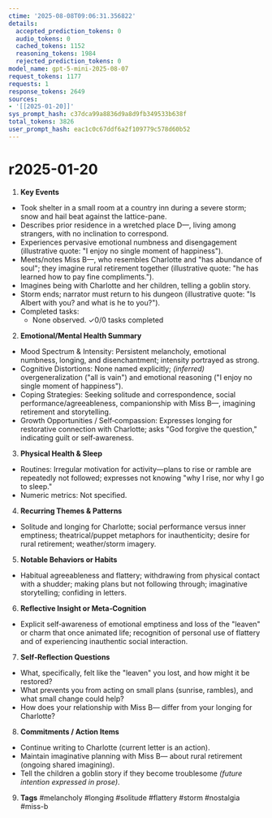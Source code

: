 ```yaml
---
ctime: '2025-08-08T09:06:31.356822'
details:
  accepted_prediction_tokens: 0
  audio_tokens: 0
  cached_tokens: 1152
  reasoning_tokens: 1984
  rejected_prediction_tokens: 0
model_name: gpt-5-mini-2025-08-07
request_tokens: 1177
requests: 1
response_tokens: 2649
sources:
- '[[2025-01-20]]'
sys_prompt_hash: c37dca99a8836d9a8d9fb349533b638f
total_tokens: 3826
user_prompt_hash: eac1c0c67ddf6a2f109779c578d60b52
---
```

# r2025-01-20

1. **Key Events**
- Took shelter in a small room at a country inn during a severe storm; snow and hail beat against the lattice-pane.
- Describes prior residence in a wretched place D—, living among strangers, with no inclination to correspond.
- Experiences pervasive emotional numbness and disengagement (illustrative quote: "I enjoy no single moment of happiness"). 
- Meets/notes Miss B—, who resembles Charlotte and "has abundance of soul"; they imagine rural retirement together (illustrative quote: "he has learned how to pay fine compliments."). 
- Imagines being with Charlotte and her children, telling a goblin story.
- Storm ends; narrator must return to his dungeon (illustrative quote: "Is Albert with you? and what is he to you?").
- Completed tasks:
  - None observed.
✓0/0 tasks completed

2. **Emotional/Mental Health Summary**
- Mood Spectrum & Intensity: Persistent melancholy, emotional numbness, longing, and disenchantment; intensity portrayed as strong.
- Cognitive Distortions: None named explicitly; *(inferred)* overgeneralization ("all is vain") and emotional reasoning ("I enjoy no single moment of happiness").
- Coping Strategies: Seeking solitude and correspondence, social performance/agreeableness, companionship with Miss B—, imagining retirement and storytelling.
- Growth Opportunities / Self‑compassion: Expresses longing for restorative connection with Charlotte; asks "God forgive the question," indicating guilt or self‑awareness.

3. **Physical Health & Sleep**
- Routines: Irregular motivation for activity—plans to rise or ramble are repeatedly not followed; expresses not knowing "why I rise, nor why I go to sleep."
- Numeric metrics: Not specified.

4. **Recurring Themes & Patterns**
- Solitude and longing for Charlotte; social performance versus inner emptiness; theatrical/puppet metaphors for inauthenticity; desire for rural retirement; weather/storm imagery.

5. **Notable Behaviors or Habits**
- Habitual agreeableness and flattery; withdrawing from physical contact with a shudder; making plans but not following through; imaginative storytelling; confiding in letters.

6. **Reflective Insight or Meta‑Cognition**
- Explicit self‑awareness of emotional emptiness and loss of the "leaven" or charm that once animated life; recognition of personal use of flattery and of experiencing inauthentic social interaction.

7. **Self‑Reflection Questions**
- What, specifically, felt like the "leaven" you lost, and how might it be restored?
- What prevents you from acting on small plans (sunrise, rambles), and what small change could help?
- How does your relationship with Miss B— differ from your longing for Charlotte?

8. **Commitments / Action Items**
- Continue writing to Charlotte (current letter is an action).
- Maintain imaginative planning with Miss B— about rural retirement (ongoing shared imagining).
- Tell the children a goblin story if they become troublesome *(future intention expressed in prose)*.

9. **Tags**
#melancholy #longing #solitude #flattery #storm #nostalgia #miss-b